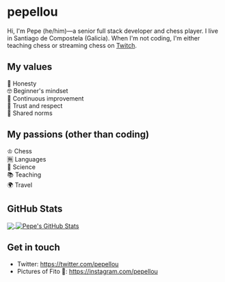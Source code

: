 # pepellou
Hi, I'm Pepe (he/him)—a senior full stack developer and chess player.  I live in Santiago de Compostela (Galicia). When I'm not coding, I'm either teaching chess or streaming chess on [Twitch](https://twitch.tv/pepellou).

## My values

🔮 Honesty<br>
🤓 Beginner's mindset<br>
💪 Continuous improvement<br>
💖 Trust and respect<br>
🙌 Shared norms

## My passions (other than coding)

♔ Chess<br>
🈚️ Languages<br>
🔬 Science<br>
📚 Teaching<br>
🌍 Travel

## GitHub Stats

<a href="https://github.com/pepellou/pepellou">
  <img align="center" src="https://github-readme-stats.vercel.app/api/top-langs/?username=pepellou&layout=compact" />
</a>
<a href="https://github.com/pepellou/pepellou">
  <img align="center" src="https://github-readme-stats.vercel.app/api?username=pepellou&show_icons=true&line_height=27&count_private=true&include_all_commits=true" alt="Pepe's GitHub Stats" />
</a>


## Get in touch
- Twitter: https://twitter.com/pepellou
- Pictures of Fito 🐶: https://instagram.com/pepellou


